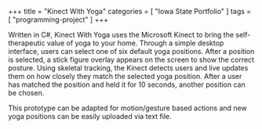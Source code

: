 +++
title = "Kinect With Yoga"
categories = [ "Iowa State Portfolio" ]
tags = [ "programming-project" ]
+++

Written in C#, Kinect With Yoga uses the Microsoft Kinect to bring the self-therapeutic value of yoga to your home. Through a simple desktop interface, users can select one of six default yoga positions. After a position is selected, a stick figure overlay appears on the screen to show the correct posture. Using skeletal tracking, the Kinect detects users and live updates them on how closely they match the selected yoga position. After a user has matched the position and held it for 10 seconds, another position can be chosen. 

This prototype can be adapted for motion/gesture based actions and new yoga positions can be easily uploaded via text file.

